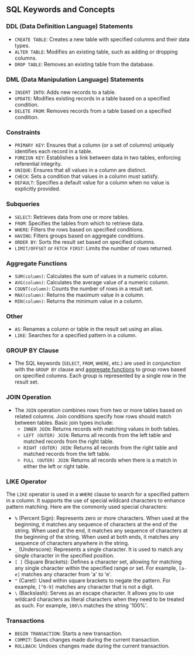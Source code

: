 ## SQL Keywords and Concepts

### DDL (Data Definition Language) Statements
- `CREATE TABLE`: Creates a new table with specified columns and their data types.
- `ALTER TABLE`: Modifies an existing table, such as adding or dropping columns.
- `DROP TABLE`: Removes an existing table from the database.

### DML (Data Manipulation Language) Statements
- `INSERT INTO`: Adds new records to a table.
- `UPDATE`: Modifies existing records in a table based on a specified condition.
- `DELETE FROM`: Removes records from a table based on a specified condition.

### Constraints
- `PRIMARY KEY`: Ensures that a column (or a set of columns) uniquely identifies each record in a table.
- `FOREIGN KEY`: Establishes a link between data in two tables, enforcing referential integrity.
- `UNIQUE`: Ensures that all values in a column are distinct.
- `CHECK`: Sets a condition that values in a column must satisfy.
- `DEFAULT`: Specifies a default value for a column when no value is explicitly provided.

### Subqueries
- `SELECT`: Retrieves data from one or more tables.
- `FROM`: Specifies the tables from which to retrieve data.
- `WHERE`: Filters the rows based on specified conditions.
- `HAVING`: Filters groups based on aggregate conditions.
- `ORDER BY`: Sorts the result set based on specified columns.
- `LIMIT/OFFSET` or `FETCH FIRST`: Limits the number of rows returned.

### Aggregate Functions
- `SUM(column)`: Calculates the sum of values in a numeric column.
- `AVG(column)`: Calculates the average value of a numeric column.
- `COUNT(column)`: Counts the number of rows in a result set.
- `MAX(column)`: Returns the maximum value in a column.
- `MIN(column)`: Returns the minimum value in a column.

### Other
- `AS`: Renames a column or table in the result set using an alias.
- `LIKE`: Searches for a specified pattern in a column.

### GROUP BY Clause
- The SQL keywords (`SELECT`, `FROM`, `WHERE`, etc.) are used in conjunction with the `GROUP BY` clause and [aggregate functions](#aggregate-functions) to group rows based on specified columns. Each group is represented by a single row in the result set.

### JOIN Operation
- The `JOIN` operation combines rows from two or more tables based on related columns. Join conditions specify how rows should match between tables. Basic join types include:
    - `INNER JOIN`: Returns records with matching values in both tables.
    - `LEFT (OUTER) JOIN`: Returns all records from the left table and matched records from the right table.
    - `RIGHT (OUTER) JOIN`: Returns all records from the right table and matched records from the left table.
    - `FULL (OUTER) JOIN`: Returns all records when there is a match in either the left or right table.

### LIKE Operator
The `LIKE` operator is used in a `WHERE` clause to search for a specified pattern in a column. It supports the use of special wildcard characters to enhance pattern matching. Here are the commonly used special characters:

- `%` (Percent Sign): Represents zero or more characters. When used at the beginning, it matches any sequence of characters at the end of the string. When used at the end, it matches any sequence of characters at the beginning of the string. When used at both ends, it matches any sequence of characters anywhere in the string.
- `_` (Underscore): Represents a single character. It is used to match any single character in the specified position.
- `[ ]` (Square Brackets): Defines a character set, allowing for matching any single character within the specified range or set. For example, `[a-e]` matches any character from 'a' to 'e'.
- `^` (Caret): Used within square brackets to negate the pattern. For example, `[^0-9]` matches any character that is not a digit.
- `\` (Backslash): Serves as an escape character. It allows you to use wildcard characters as literal characters when they need to be treated as such. For example, `100\%` matches the string '100%'.

### Transactions
- `BEGIN TRANSACTION`: Starts a new transaction.
- `COMMIT`: Saves changes made during the current transaction.
- `ROLLBACK`: Undoes changes made during the current transaction.
